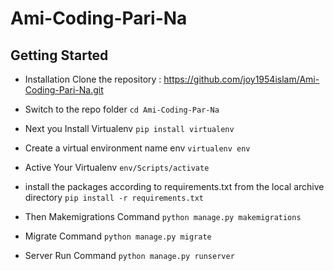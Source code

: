 # Ami-Coding-Pari-Na

## Getting Started

* Installation Clone the repository : 
https://github.com/joy1954islam/Ami-Coding-Pari-Na.git

* Switch to the repo folder
	```cd Ami-Coding-Par-Na```

* Next you Install Virtualenv
	```pip install virtualenv```
* Create a virtual environment name env
	```virtualenv env```

* Active Your Virtualenv
```env/Scripts/activate```

* install the packages according to requirements.txt from the local archive directory
```pip install -r requirements.txt```


* Then Makemigrations Command
```python manage.py makemigrations```


* Migrate Command
```python manage.py migrate```

* Server Run Command
```python manage.py runserver```


